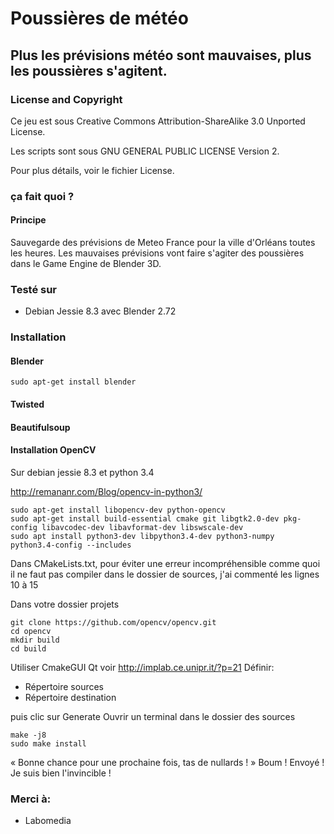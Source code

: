 # Poussières de météo
## Plus les prévisions météo sont mauvaises, plus les poussières s'agitent.

### License and Copyright

Ce jeu est sous Creative Commons Attribution-ShareAlike 3.0 Unported License.

Les scripts sont sous GNU GENERAL PUBLIC LICENSE Version 2.

Pour plus détails, voir le fichier License.

### ça fait quoi ?
#### Principe
Sauvegarde des prévisions de Meteo France pour la ville d'Orléans toutes les heures.
Les mauvaises prévisions vont faire s'agiter des poussières dans le Game Engine de Blender 3D.


### Testé sur
* Debian Jessie 8.3 avec Blender 2.72

### Installation
#### Blender

~~~text
sudo apt-get install blender
~~~

#### Twisted


#### Beautifulsoup


#### Installation OpenCV
Sur debian jessie 8.3 et python 3.4

http://remananr.com/Blog/opencv-in-python3/

~~~text
sudo apt-get install libopencv-dev python-opencv
sudo apt-get install build-essential cmake git libgtk2.0-dev pkg-config libavcodec-dev libavformat-dev libswscale-dev
sudo apt install python3-dev libpython3.4-dev python3-numpy
python3.4-config --includes
~~~

Dans CMakeLists.txt, pour éviter une erreur incompréhensible comme quoi il ne faut pas compiler dans le dossier de sources, j'ai commenté les lignes 10 à 15

Dans votre dossier projets

~~~text
git clone https://github.com/opencv/opencv.git
cd opencv
mkdir build
cd build
~~~

Utiliser CmakeGUI Qt
voir http://implab.ce.unipr.it/?p=21
Définir:

* Répertoire sources
* Répertoire destination

puis clic sur Generate
Ouvrir un terminal dans le dossier des sources

~~~text
make -j8
sudo make install
~~~


« Bonne chance pour une prochaine fois, tas de nullards ! » Boum ! Envoyé ! Je suis bien l'invincible !

### Merci à:

* Labomedia
